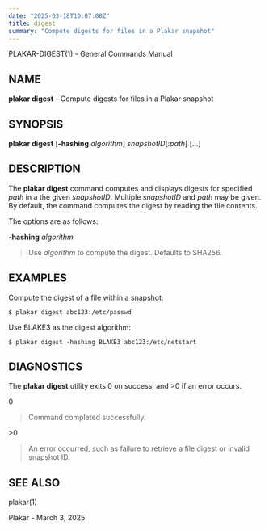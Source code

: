 ```yaml
---
date: "2025-03-18T10:07:08Z"
title: digest
summary: "Compute digests for files in a Plakar snapshot"
---
```

PLAKAR-DIGEST(1) - General Commands Manual

## NAME

**plakar digest** - Compute digests for files in a Plakar snapshot

## SYNOPSIS

**plakar digest**
\[**-hashing**&nbsp;*algorithm*]
*snapshotID*\[:*path*]
\[...]

## DESCRIPTION

The
**plakar digest**
command computes and displays digests for specified
*path*
in a the given
*snapshotID*.
Multiple
*snapshotID*
and
*path*
may be given.
By default, the command computes the digest by reading the file
contents.

The options are as follows:

**-hashing** *algorithm*

> Use
> *algorithm*
> to compute the digest.
> Defaults to SHA256.

## EXAMPLES

Compute the digest of a file within a snapshot:

	$ plakar digest abc123:/etc/passwd

Use BLAKE3 as the digest algorithm:

	$ plakar digest -hashing BLAKE3 abc123:/etc/netstart

## DIAGNOSTICS

The **plakar digest** utility exits&#160;0 on success, and&#160;&gt;0 if an error occurs.

0

> Command completed successfully.

&gt;0

> An error occurred, such as failure to retrieve a file digest or
> invalid snapshot ID.

## SEE ALSO

plakar(1)

Plakar - March 3, 2025
